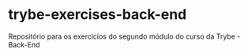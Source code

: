 # trybe-exercises-back-end
Repositório para os exercícios do segundo módulo do curso da Trybe - Back-End
